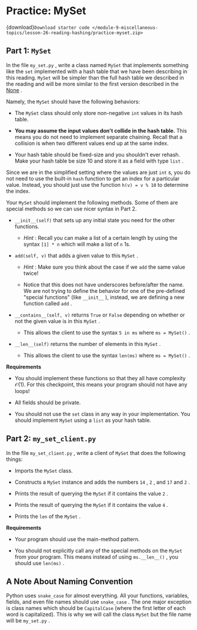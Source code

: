 # <i class="fas fa-laptop"></i> Practice: MySet

{download}`Download starter code </module-9-miscellaneous-topics/lesson-26-reading-hashing/practice-myset.zip>`

##  Part 1: `MySet`

In the file `my_set.py` , write a class named `MySet` that implements something like the `set` implemented with a hash table that we have been describing in this reading. `MySet` will be simpler than the full hash table we described in the reading and will be more similar to the first version described in the [None](https://edstem.org/us/courses/3016/lessons/7903/slides/38827) .

Namely, the `MySet` should have the following behaviors:

-  The     `MySet`     class should only store non-negative     `int`     values in its hash table.

-  **You may assume the input values don't collide in the hash table.**     This means you do not need to implement separate chaining. Recall that a collision is when two different values end up at the same index.

-  Your hash table should be fixed-size and you shouldn't ever rehash. Make your hash table be size 10 and store it as a field with type     `list`     .


Since we are in the simplified setting where the values are just `int` s, you do not need to use the built-in `hash` function to get an index for a particular value. Instead, you should just use the function `h(v) = v % 10` to determine the index.

Your `MySet` should implement the following methods. Some of them are special methods so we can use nicer syntax in Part 2.

-  `__init__(self)`     that sets up any initial state you need for the other functions.

    -  *Hint*         : Recall you can make a list of a certain length by using the syntax         `[1] * n`         which will make a list of         `n`         1s.


-  `add(self, v)`     that adds a given value to this     `MySet`     .

    -  *Hint*         : Make sure you think about the case if we         `add`         the same value twice!

    -  Notice that this does not have underscores before/after the name. We are not trying to define the behavior for one of the pre-defined "special functions" (like         `__init__`         ), instead, we are defining a new function called         `add`         .


-  `__contains__(self, v)`     returns     `True`     or     `False`     depending on whether or not the given value is in this     `MySet`     .

    -  This allows the client to use the syntax         `5 in ms`         where         `ms = MySet()`         .


-  `__len__(self)`     returns the number of elements in this     `MySet`     .

    -  This allows the client to use the syntax         `len(ms)`         where         `ms = MySet()`         .



**Requirements**

-  You should implement these functions so that they all have complexity $\mathcal{O}(1)$. For this checkpoint, this means your program should not have any loops!

-  All fields should be private.

-  You should not use the     `set`     class in any way in your implementation. You should implement     `MySet`     using a     `list`     as your hash table.


##  Part 2: `my_set_client.py`

In the file `my_set_client.py` , write a client of `MySet` that does the following things:

-  Imports the     `MySet`     class.

-  Constructs a     `MySet`     instance and adds the numbers     `14`     ,     `2`     , and     `17`     and     `2`     .

-  Prints the result of querying the     `MySet`     if it contains the value     `2`     .

-  Prints the result of querying the     `MySet`     if it contains the value     `4`     .

-  Prints the     `len`     of the     `MySet`     .


**Requirements**

-  Your program should use the main-method pattern.

-  You should not explicitly call any of the special methods on the     `MySet`     from your program. This means instead of using     `ms.__len__()`     , you should use     `len(ms)`     .


##  A Note About Naming Convention

Python uses `snake_case` for almost everything. All your functions, variables, fields, and even file names should use `snake_case` . The one major exception is class names which should be `CapitalCase` (where the first letter of each word is capitalized). This is why we will call the class `MySet` but the file name will be `my_set.py` .

